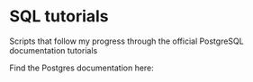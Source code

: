 SQL tutorials
=============

Scripts that follow my progress through the official PostgreSQL documentation tutorials

Find the Postgres documentation here:



